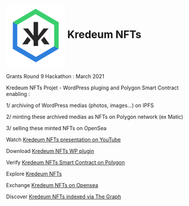 <h1><img src="klogo.png" alt="drawing" width="160" style="vertical-align: middle"/> Kredeum NFTs</h1>

Grants Round 9 Hackathon : March 2021

Kredeum NFTs Projet - WordPress pluging and Polygon Smart Contract enabling :

1/ archiving of WordPress medias (photos, images...) on IPFS

2/ minting these archived medias as NFTs on Polygon network (ex Matic)

3/ selling these minted NFTs on OpenSea

Watch [Kredeum NFTs presentation on YouTube](https://www.youtube.com/watch?v=PWYbeLTXTKE)

Download [Kredeum NFTs WP plugin](https://github.com/Kredeum/gr9/releases/download/v0.2.11/KredeumNFTs_v0.2.11.zip)

Verify [Kredeum NFTs Smart Contract on Polygon](https://explorer-mainnet.maticvigil.com/address/0xF6d53C7e96696391Bb8e73bE75629B37439938AF/transactions)

Explore [Kredeum NFTs](https://kre.kredeum.tech)

Exchange [Kredeum NFTs on Opensea](https://opensea.io/collection/kredeum-nfts)

Discover [Kredeum NFTs indexed via The Graph](https://thegraph.com/explorer/subgraph/zapaz/kredeum-nft)
